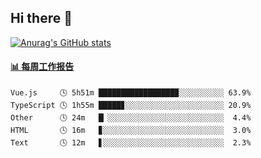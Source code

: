 ## Hi there 👋

[![Anurag's GitHub stats](https://github-readme-stats.vercel.app/api?username=OriLight152)](https://github.com/anuraghazra/github-readme-stats)

<!--
**OriLight152/OriLight152** is a ✨ _special_ ✨ repository because its `README.md` (this file) appears on your GitHub profile.

Here are some ideas to get you started:

- 🔭 I’m currently working on ...
- 🌱 I’m currently learning ...
- 👯 I’m looking to collaborate on ...
- 🤔 I’m looking for help with ...
- 💬 Ask me about ...
- 📫 How to reach me: ...
- 😄 Pronouns: ...
- ⚡ Fun fact: ...
-->

<!-- waka-box start -->
#### <a href="https://gist.github.com/92c8d5b388768c10efcba86e82b7c4fb" target="_blank">📊 每周工作报告</a>
```text
Vue.js     🕓 5h51m █████████████████▉░░░░░░░░░░ 63.9%
TypeScript 🕓 1h55m █████▊░░░░░░░░░░░░░░░░░░░░░░ 20.9%
Other      🕓 24m   █▏░░░░░░░░░░░░░░░░░░░░░░░░░░  4.4%
HTML       🕓 16m   ▊░░░░░░░░░░░░░░░░░░░░░░░░░░░  3.0%
Text       🕓 12m   ▋░░░░░░░░░░░░░░░░░░░░░░░░░░░  2.3%
```
<!-- Powered by https://github.com/journey-ad/waka-box-go . -->
<!-- waka-box end -->
